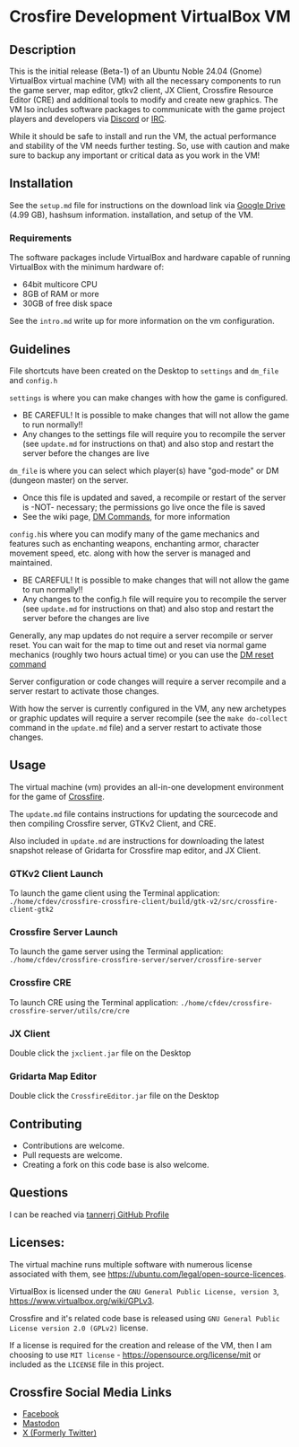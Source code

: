 # Crosfire Development VirtualBox VM

## Description

This is the initial release (Beta-1) of an Ubuntu Noble 24.04 (Gnome) VirtualBox virtual machine (VM) with all the necessary components to run the game server, map editor, gtkv2 client, JX Client, Crossfire Resource Editor (CRE) and additional tools to modify and create new graphics. The VM lso includes software packages to communicate with the game project players and developers via [Discord](https://crossfire.real-time.com/discord/) or [IRC](https://crossfire.real-time.com/irc/).

While it should be safe to install and run the VM, the actual performance and stability of the VM needs further testing. So, use with caution and make sure to backup any important or critical data as you work in the VM!

## Installation

See the `setup.md` file for instructions on the download link via [Google Drive](https://drive.google.com/file/d/14h4jBSPbw_QnwRSoPQ-sXx8wrgwn3QDo/view?usp=sharing) (4.99 GB), hashsum information. installation, and setup of the VM.

### Requirements

The software packages include VirtualBox and hardware capable of running VirtualBox with the minimum hardware of:

 * 64bit multicore CPU
 * 8GB of RAM or more
 * 30GB of free disk space

See the `intro.md` write up for more information on the vm configuration.

## Guidelines

File shortcuts have been created on the Desktop to `settings` and `dm_file` and `config.h`

`settings` is where you can make changes with how the game is configured.

 * BE CAREFUL! It is possible to make changes that will not allow the game to run normally!!
 * Any changes to the settings file will require you to recompile the server (see `update.md` for instructions on that) and also stop and restart the server before the changes are live

`dm_file` is where you can select which player(s) have "god-mode" or DM (dungeon master) on the server.

 * Once this file is updated and saved, a recompile or restart of the server is -NOT- necessary; the permissions go live once the file is saved
 * See the wiki page, [DM Commands](http://wiki.cross-fire.org/dokuwiki/doku.php/dm_commands), for more information

`config.h`is where you can modify many of the game mechanics and features such as enchanting weapons, enchanting armor, character movement speed, etc. along with how the server is managed and maintained.

 * BE CAREFUL! It is possible to make changes that will not allow the game to run normally!!
 * Any changes to the config.h file will require you to recompile the server (see `update.md` for instructions on that) and also stop and restart the server before the changes are live

Generally, any map updates do not require a server recompile or server reset. You can wait for the map to time out and reset via normal game mechanics (roughly two hours actual time) or you can use the [DM reset command](http://wiki.cross-fire.org/dokuwiki/doku.php/dm_commands#reset)

Server configuration or code changes will require a server recompile and a server restart to activate those changes.

With how the server is currently configured in the VM, any new archetypes or graphic updates will require a server recompile (see the `make do-collect` command in the `update.md` file) and a server restart to activate those changes.

## Usage

The virtual machine (vm) provides an all-in-one development environment for the game of [Crossfire](https://sourceforge.net/projects/crossfire/).

The `update.md` file contains instructions for updating the sourcecode and then compiling Crossfire server, GTKv2 Client, and CRE.

Also included in `update.md` are instructions for downloading the latest snapshot release of Gridarta for Crossfire map editor, and JX Client.

### GTKv2 Client Launch

To launch the game client using the Terminal application: `./home/cfdev/crossfire-crossfire-client/build/gtk-v2/src/crossfire-client-gtk2`

### Crossfire Server Launch

To launch the game server using the Terminal application: `./home/cfdev/crossfire-crossfire-server/server/crossfire-server`

### Crossfire CRE

To launch CRE using the Terminal application: `./home/cfdev/crossfire-crossfire-server/utils/cre/cre`

### JX Client

Double click the `jxclient.jar` file on the Desktop

### Gridarta Map Editor

Double click the `CrossfireEditor.jar` file on the Desktop

## Contributing

 * Contributions are welcome.
 * Pull requests are welcome.
 * Creating a fork on this code base is also welcome.

## Questions

I can be reached via [tannerrj GitHub Profile](https://github.com/tannerrj)

## Licenses:

The virtual machine runs multiple software with numerous license associated with them, see <https://ubuntu.com/legal/open-source-licences>.

VirtualBox is licensed under the `GNU General Public License, version 3`, <https://www.virtualbox.org/wiki/GPLv3>.

Crossfire and it's related code base is released using `GNU General Public License version 2.0 (GPLv2)` license.

If a license is required for the creation and release of the VM, then I am choosing to use `MIT license` - <https://opensource.org/license/mit> or included as the `LICENSE` file in this project.


## Crossfire Social Media Links

 * [Facebook](https://www.facebook.com/crossfireproject/)
 * [Mastodon](https://mastodon.social/@crossfiremrpg)
 * [X (Formerly Twitter)](https://twitter.com/crossfiremrpg/)
